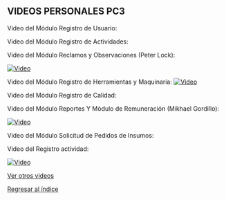 ## VIDEOS PERSONALES PC3

Video del Módulo Registro de Usuario:

Video del Módulo Registro de Actividades:

Video del Módulo Reclamos y Observaciones (Peter Lock):

[![Video](https://img.youtube.com/vi/ArPOsv2--8U/0.jpg)](https://youtu.be/ArPOsv2--8U)

Video del Módulo Registro de Herramientas y Maquinaría:
[![Video](https://img.youtube.com/vi/ArPOsv2--8U/0.jpg)](https://youtu.be/DiCaOETQXAg)

Video del Módulo Registro de Calidad:

Video del Módulo Reportes Y Módulo de Remuneración (Mikhael Gordillo):

[![Video](https://img.youtube.com/vi/HqwsSb61YKo?si=9WyGZT-JV1vAPh-O/0.jpg)](https://youtu.be/HqwsSb61YKo?si=9WyGZT-JV1vAPh-O)

Video del Módulo Solicitud de Pedidos de Insumos:


Video del Registro actividad:


[![Video](https://img.youtube.com/vi/PwELBnjyvjc/0.jpg)](https://youtu.be/PwELBnjyvjc)

[Ver otros videos](Videos.md)

[Regresar al índice](../README.md)
